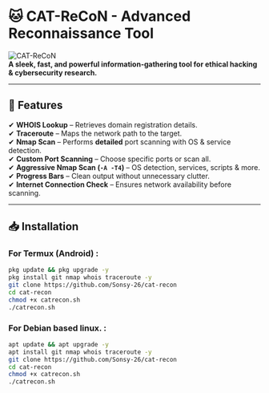 # 🐱 **CAT-ReCoN - Advanced Reconnaissance Tool**  

![CAT-ReCoN](https://img.shields.io/badge/Recon-Tool-blue?style=for-the-badge)  
**A sleek, fast, and powerful information-gathering tool for ethical hacking & cybersecurity research.**  

---

## 🚀 **Features**  
✔ **WHOIS Lookup** – Retrieves domain registration details.  
✔ **Traceroute** – Maps the network path to the target.  
✔ **Nmap Scan** – Performs **detailed** port scanning with OS & service detection.  
✔ **Custom Port Scanning** – Choose specific ports or scan all.  
✔ **Aggressive Nmap Scan (`-A -T4`)** – OS detection, services, scripts & more.  
✔ **Progress Bars** – Clean output without unnecessary clutter.  
✔ **Internet Connection Check** – Ensures network availability before scanning.  

---

## 📥 **Installation**  

### **For Termux (Android) :**  

```bash
pkg update && pkg upgrade -y  
pkg install git nmap whois traceroute -y  
git clone https://github.com/Sonsy-26/cat-recon
cd cat-recon
chmod +x catrecon.sh
./catrecon.sh
```

### **For Debian based linux. :**  
```bash
apt update && apt upgrade -y  
apt install git nmap whois traceroute -y  
git clone https://github.com/Sonsy-26/cat-recon
cd cat-recon
chmod +x catrecon.sh
./catrecon.sh
```

